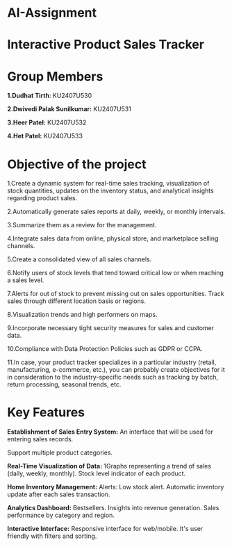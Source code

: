 # AI-Assignment
# Interactive Product Sales Tracker
# Group Members
**1.Dudhat Tirth**: KU2407U530

**2.Dwivedi Palak Sunilkumar:** KU2407U531

**3.Heer Patel:** KU2407U532

**4.Het Patel:** KU2407U533

# Objective of the project
1.Create a dynamic system for real-time sales tracking, visualization of stock quantities, updates on the inventory status, and analytical insights regarding product sales.

2.Automatically generate sales reports at daily, weekly, or monthly intervals. 

3.Summarize them as a review for the management.

4.Integrate sales data from online, physical store, and marketplace selling channels.

5.Create a consolidated view of all sales channels. 

6.Notify users of stock levels that tend toward critical low or when reaching a sales level.

7.Alerts for out of stock to prevent missing out on sales opportunities. Track sales through different location basis or regions. 

8.Visualization trends and high performers on maps. 

9.Incorporate necessary tight security measures for sales and customer data. 

10.Compliance with Data Protection Policies such as GDPR or CCPA.

11.In case, your product tracker specializes in a particular industry (retail, manufacturing, e-commerce, etc.), you can probably create objectives for it in consideration to the industry-specific needs such as tracking by batch, return processing, seasonal trends, etc.

# Key Features
**Establishment of Sales Entry System:**
An interface that will be used for entering sales records.

Support multiple product categories. 

**Real-Time Visualization of Data:**
1Graphs representing a trend of sales (daily, weekly, monthly). 
Stock level indicator of each product.

**Home Inventory Management:**
Alerts: 
Low stock alert. 
Automatic inventory update after each sales transaction.

**Analytics Dashboard:**
Bestsellers. 
Insights into revenue generation. 
Sales performance by category and region.

**Interactive Interface:**
Responsive interface for web/mobile. 
It's user friendly with filters and sorting.
